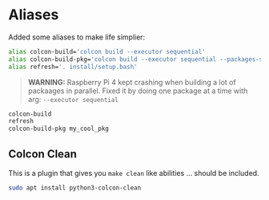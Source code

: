 # Aliases

Added some aliases to make life simplier:

```bash
alias colcon-build='colcon build --executor sequential'
alias colcon-build-pkg='colcon build --executor sequential --packages-select'
alias refresh='. install/setup.bash'
```

> **WARNING:** Raspberry Pi 4 kept crashing when building a lot of packaages
> in parallel. Fixed it by doing one package at a time with arg:
> `--executor sequential`

```bash
colcon-build
refresh
colcon-build-pkg my_cool_pkg
```

## Colcon Clean

This is a plugin that gives you `make clean` like abilities ... should be included.

```bash
sudo apt install python3-colcon-clean
```
